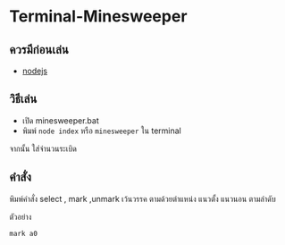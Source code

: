 # Terminal-Minesweeper

## ควรมีก่อนเล่น
- [nodejs](https://nodejs.org/en/)

## วิธีเล่น
- เปิด minesweeper.bat
- พิมพ์ `node index` หรือ `minesweeper` ใน terminal

จากนั้น ใส่จำนวนระเบิด

## คำสั่ง
พิมพ์คำสั่ง select , mark ,unmark เว้นวรรค ตามด้วยตำแหน่ง แนวตั้ง แนวนอน ตามลำดับ

ตัวอย่าง

`mark a0`
